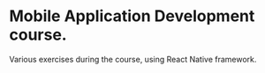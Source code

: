 # Mobile Application Development course.
Various exercises during the course, using React Native framework.
